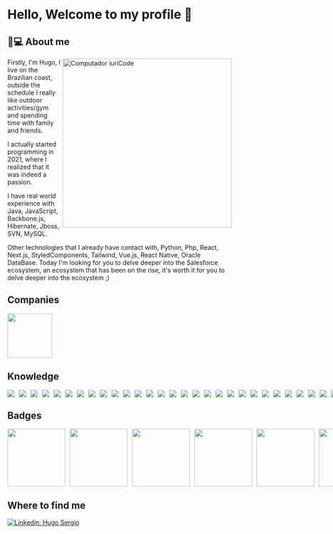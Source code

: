 # Hello, Welcome to my profile 👋

## 🚀💻 About me
<div>
<img src="https://i.pinimg.com/originals/f5/8f/e8/f58fe8e19a7e25ddf0c459a3599261d6.gif" min-width="380px" max-width="380px" width="380px" align="right" alt="Computador iuriCode">


Firstly, I'm Hugo, I live on the Brazilian coast, outside the schedule I really like outdoor activities/gym and spending time with family and friends. 

I actually started programming in 2021, where I realized that it was indeed a passion. 

I have real world experience with Java, JavaScript, Backbone.js, Hibernate, Jboss, SVN, MySQL. 

Other technologies that I already have contact with, Python, Php, React, Next.js, StyledComponents, Tailwind, Vue.js, React Native, Oracle DataBase. Today I'm looking for you to delve deeper into the Salesforce ecosystem, an ecosystem that has been on the rise, it's worth it for you to delve deeper into the ecosystem ;)
</div>

## Companies
<div>
<img height="100px" src="https://www.ibm.com/design/language/dce3f5b8db2c0ff04296123f424b3d41/core_blue50_on_black.svg"/>
</div>

## Knowledge
<div style="display: flex; gap: 10px;">
 <img src="https://img.shields.io/badge/java-ED8B00?style=for-the-badge&logo=openjdk&logoColor=white"/>
<img src="https://img.shields.io/badge/PYTHON-323330?style=for-the-badge&logo=html5&logoColor=white"/>
<img src="https://img.shields.io/badge/HTML5-E34F26?style=for-the-badge&logo=html5&logoColor=white"/>
<img src="https://img.shields.io/badge/CSS3-1572B6?style=for-the-badge&logo=css3&logoColor=white"/>
<img src="https://img.shields.io/badge/JavaScript-323330?style=for-the-badge&logo=javascript&logoColor=F7DF1E"/>
<img src="https://img.shields.io/badge/Python-3776AB?style=for-the-badge&logo=python&logoColor=white"/>
<img src="https://img.shields.io/badge/prisma-00C7B7?style=for-the-badge&logo=prisma&logoColor=white"/>
<img src="https://img.shields.io/badge/salesforce-007ACC?style=for-the-badge&logo=salesforce&logoColor=white"/>
<img src="https://img.shields.io/badge/TypeScript-007ACC?style=for-the-badge&logo=typescript&logoColor=white"/>
<img src="https://img.shields.io/badge/C%2B%2B-00599C?style=for-the-badge&logo=c%2B%2B&logoColor=white"/>
<img src="https://img.shields.io/badge/C%23-239120?style=for-the-badge&logo=c-sharp&logoColor=white"/>
<img src="https://img.shields.io/badge/MySQL-00000F?style=for-the-badge&logo=mysql&logoColor=white"/>
<img src="https://img.shields.io/badge/PostgreSQL-316192?style=for-the-badge&logo=postgresql&logoColor=white"/>
<img src="https://img.shields.io/badge/MongoDB-4EA94B?style=for-the-badge&logo=mongodb&logoColor=white"/>
<img src="https://img.shields.io/badge/Node.js-339933?style=for-the-badge&logo=nodedotjs&logoColor=white"/>
<img src="https://img.shields.io/badge/npm-CB3837?style=for-the-badge&logo=npm&logoColor=white"/>
<img src="https://img.shields.io/badge/Yarn-2C8EBB?style=for-the-badge&logo=yarn&logoColor=white"/>
<img src="https://img.shields.io/badge/Sass-CC6699?style=for-the-badge&logo=sass&logoColor=white"/>
<img src="https://img.shields.io/badge/R-276DC3?style=for-the-badge&logo=r&logoColor=white"/>
<img src="https://img.shields.io/badge/GCP-ff6c37?style=for-the-badge&logo=googleCloud&logoColor=white"/>
<img src="https://img.shields.io/badge/React-20232A?style=for-the-badge&logo=react&logoColor=61DAFB"/>
<img src="https://img.shields.io/badge/styled--components-DB7093?style=for-the-badge&logo=styled-components&logoColor=white"/>
<img src="https://img.shields.io/badge/Spring-6DB33F?style=for-the-badge&logo=spring&logoColor=white"/>
<img src="https://img.shields.io/badge/next.js-000000?style=for-the-badge&logo=nextdotjs&logoColor=white"/>
<img src="https://img.shields.io/badge/Git-F05032?style=for-the-badge&logo=git&logoColor=white"/>
<img src="https://img.shields.io/badge/Postman-FF6C37?style=for-the-badge&logo=Postman&logoColor=white"/>
<img src="https://img.shields.io/badge/Insomnia-5849be?style=for-the-badge&logo=Insomnia&logoColor=white"/>
<img src="https://img.shields.io/badge/Swagger-85EA2D?style=for-the-badge&logo=Swagger&logoColor=white"/>
<img src="https://img.shields.io/badge/Webpack-8DD6F9?style=for-the-badge&logo=Webpack&logoColor=white"/>
<img src="https://img.shields.io/badge/Oracle-F80000?style=for-the-badge&logo=oracle&logoColor=black" />
<img src="https://img.shields.io/badge/Heroku-430098?style=for-the-badge&logo=heroku&logoColor=white"/>
<img src="https://img.shields.io/badge/Netlify-00C7B7?style=for-the-badge&logo=netlify&logoColor=white"/>
<img src="https://img.shields.io/badge/Vercel-000000?style=for-the-badge&logo=vercel&logoColor=white"/>
</div>

## Badges
<div style="display: flex; gap: 10px;">
<img src="https://images.credly.com/size/680x680/images/00634f82-b07f-4bbd-a6bb-53de397fc3a6/image.png" 
 href="https://www.credly.com/earner/earned/badge/5a44ddc0-9b60-4fe4-9d56-c3c25372eb87" width="130px"/>
<img src="https://images.credly.com/size/680x680/images/2d07eb92-26fd-4b4c-b3a4-3283bf9dcf74/IBM-Consulting-Way-Habits---Foundational.png"
 href="https://www.credly.com/earner/earned/badge/a03c5644-2785-44ed-b394-a7b472e65287" width="130px"/>
<img src="https://images.credly.com/size/680x680/images/95ee7e27-9851-4f9f-bb74-be068767a59a/Retail-Industry-Jumpstart.png"
 href="https://www.credly.com/earner/earned/badge/220399f5-ead2-4d2a-a4ab-16722a6ecd9d" width="130px"/>
<img src="https://images.credly.com/size/680x680/images/47a15e48-3fd7-4c36-8f7e-639a65945ad8/image.png" 
 href="https://www.credly.com/earner/earned/badge/b5c4ee97-0fcc-40aa-8f1d-820bd9d19b10" width="130px"/>
<img src="https://images.credly.com/size/680x680/images/08216781-93cb-4ba1-8110-8eb3401fa8ce/Docker_Essentials_-_ISDN.png" 
 href="https://www.credly.com/earner/earned/badge/39d68559-1269-44d8-9110-d49cec2b6f66" width="130px"/>
<img src="https://images.credly.com/size/680x680/images/254b883a-44a3-4cec-b6f2-946a80522b39/image.png"
 href="https://www.credly.com/earner/earned/badge/eed3546a-b8ef-4df3-9e54-2bc3fa6df676" width="130px"/>
<img src="https://images.credly.com/size/680x680/images/fb718a87-6d0d-4a6d-8068-677f1bec78f2/IBM_Garage_Essentials.png"
 href="https://www.credly.com/earner/earned/badge/8d0b6741-f930-460a-8094-969dac01496a" width="130px"/>
<img src="https://images.credly.com/size/680x680/images/a972f054-be07-4845-85c7-95c8d11852f5/IBM-Agile-Explorer.png"
 href="https://www.credly.com/earner/earned/badge/af80a909-af40-43c0-959c-585cf268848d" width="130px"/>
<img src="https://images.credly.com/size/680x680/images/bc08972c-3c7d-4b99-82a0-c94bcca36674/Badges_v8-07_Practitioner.png"
 href="https://www.credly.com/earner/earned/badge/f2bd062e-9bba-4035-90ec-3c1aab9654b9" width="130px"/>
</div>
</div>



## Where to find me

[![Linkedin: Hugo Sergio](https://img.shields.io/badge/LinkedIn-0077B5?style=for-the-badge&logo=linkedin&logoColor=white&link=https://www.linkedin.com/in/lucz/)](https://www.linkedin.com/in/huser/)





 

